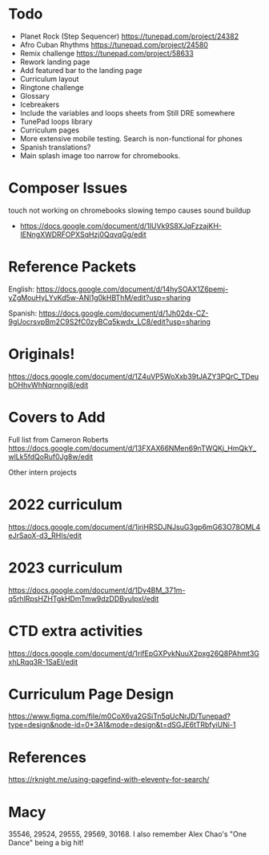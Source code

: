
# Todo
* Planet Rock (Step Sequencer)  https://tunepad.com/project/24382
* Afro Cuban Rhythms            https://tunepad.com/project/24580
* Remix challenge               https://tunepad.com/project/58633
* Rework landing page
* Add featured bar to the landing page
* Curriculum layout
* Ringtone challenge
* Glossary
* Icebreakers
* Include the variables and loops sheets from Still DRE somewhere
* TunePad loops library
* Curriculum pages
* More extensive mobile testing. Search is non-functional for phones
* Spanish translations?
* Main splash image too narrow for chromebooks.

# Composer Issues
touch not working on chromebooks
slowing tempo causes sound buildup

* https://docs.google.com/document/d/1IUVk9S8XJqFzzajKH-IENngXWDRFOPXSqHzj0QqvqGg/edit


# Reference Packets

English: https://docs.google.com/document/d/14hySOAX1Z6pemj-yZgMouHyLYvKd5w-ANI1g0kHBThM/edit?usp=sharing

Spanish: https://docs.google.com/document/d/1Jh02dx-CZ-9gUocrsvpBm2C9S2fC0zyBCq5kwdx_LC8/edit?usp=sharing

# Originals!
https://docs.google.com/document/d/1Z4uVP5WoXxb39tJAZY3PQrC_TDeubOHhvWhNqrnngi8/edit


# Covers to Add

Full list from Cameron Roberts
https://docs.google.com/document/d/13FXAX66NMen69nTWQKj_HmQkY_wlLk5fdQoRuf0Jg8w/edit

Other intern projects

# 2022 curriculum
https://docs.google.com/document/d/1jriHRSDJNJsuG3gp6mG63O78OML4eJrSaoX-d3_RHIs/edit

# 2023 curriculum
https://docs.google.com/document/d/1Dv4BM_371m-q5rhlRpsHZHTgkHDmTmw9dzDDByuIpxI/edit

# CTD extra activities
https://docs.google.com/document/d/1rifEpGXPykNuuX2pxg26Q8PAhmt3GxhLRqq3R-1SaEI/edit

# Curriculum Page Design
https://www.figma.com/file/m0CoX6va2GSiTn5qUcNrJD/Tunepad?type=design&node-id=0*3A1&mode=design&t=dSGJE6tTRbfyiUNi-1

# References
https://rknight.me/using-pagefind-with-eleventy-for-search/

# Macy
35546, 29524, 29555, 29569, 30168. I also remember Alex Chao's "One Dance" being a big hit!